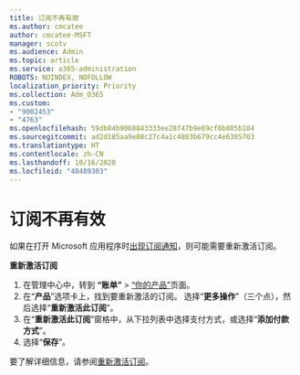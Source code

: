 ```yaml
---
title: 订阅不再有效
ms.author: cmcatee
author: cmcatee-MSFT
manager: scotv
ms.audience: Admin
ms.topic: article
ms.service: o365-administration
ROBOTS: NOINDEX, NOFOLLOW
localization_priority: Priority
ms.collection: Adm_O365
ms.custom:
- "9002453"
- "4763"
ms.openlocfilehash: 59db84b9068843333ee28f47b9e69cf8b805b184
ms.sourcegitcommit: ad2d185aa9e08c27c4a1c4803b679cc4e6305703
ms.translationtype: HT
ms.contentlocale: zh-CN
ms.lasthandoff: 10/16/2020
ms.locfileid: "48489303"
---
```

# <a name="subscription-no-longer-active"></a>订阅不再有效

如果在打开 Microsoft 应用程序时[出现订阅通知](https://support.microsoft.com/office/a-subscription-notice-appears-when-i-open-a-microsoft-365-application-4cabe32c-f594-4c0e-9191-3d3ade10cceb)，则可能需要重新激活订阅。

**重新激活订阅**

1. 在管理中心中，转到 **“账单”** > [“你的产品”](https://go.microsoft.com/fwlink/p/?linkid=842054)页面。
2. 在“**产品**”选项卡上，找到要重新激活的订阅。 选择“**更多操作**”（三个点），然后选择“**重新激活此订阅**”。
3. 在“**重新激活此订阅**”窗格中，从下拉列表中选择支付方式，或选择“**添加付款方式**”。
4. 选择“**保存**”。

要了解详细信息，请参阅[重新激活订阅](https://docs.microsoft.com/microsoft-365/commerce/subscriptions/reactivate-your-subscription)。
